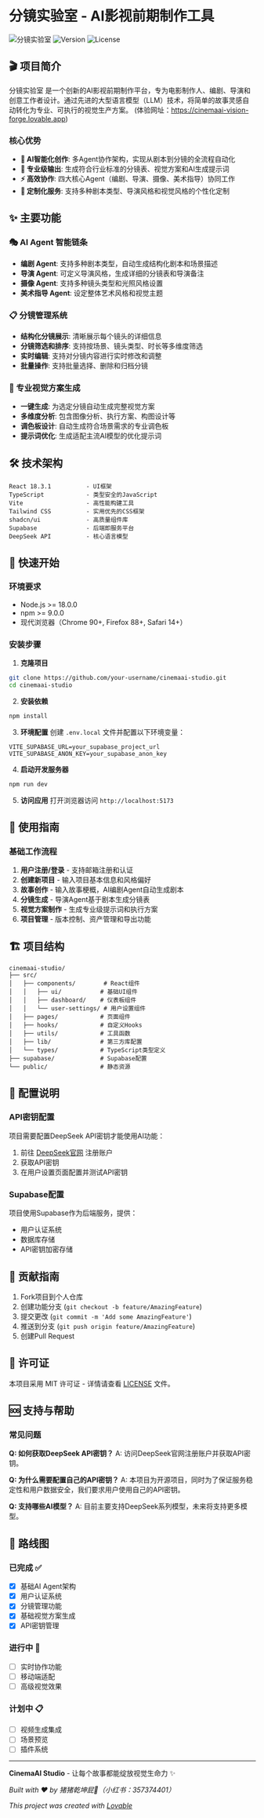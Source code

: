 
# 分镜实验室 - AI影视前期制作工具

![分镜实验室](https://cinemaai-vision-forge.lovable.app/)
![Version](https://img.shields.io/badge/version-1.0.0-blue?style=for-the-badge)
![License](https://img.shields.io/badge/license-MIT-green?style=for-the-badge)

## 🎬 项目简介

分镜实验室 是一个创新的AI影视前期制作平台，专为电影制作人、编剧、导演和创意工作者设计。通过先进的大型语言模型（LLM）技术，将简单的故事灵感自动转化为专业、可执行的视觉生产方案。
(体验网址：https://cinemaai-vision-forge.lovable.app)

           
### 核心优势
- **🤖 AI智能化创作**: 多Agent协作架构，实现从剧本到分镜的全流程自动化
- **🎨 专业级输出**: 生成符合行业标准的分镜表、视觉方案和AI生成提示词
- **⚡ 高效协作**: 四大核心Agent（编剧、导演、摄像、美术指导）协同工作
- **🎯 定制化服务**: 支持多种剧本类型、导演风格和视觉风格的个性化定制

## ✨ 主要功能

### 🎭 AI Agent 智能链条
- **编剧 Agent**: 支持多种剧本类型，自动生成结构化剧本和场景描述
- **导演 Agent**: 可定义导演风格，生成详细的分镜表和导演备注
- **摄像 Agent**: 支持多种镜头类型和光照风格设置
- **美术指导 Agent**: 设定整体艺术风格和视觉主题

### 📋 分镜管理系统
- **结构化分镜展示**: 清晰展示每个镜头的详细信息
- **分镜筛选和排序**: 支持按场景、镜头类型、时长等多维度筛选
- **实时编辑**: 支持对分镜内容进行实时修改和调整
- **批量操作**: 支持批量选择、删除和归档分镜

### 🎨 专业视觉方案生成
- **一键生成**: 为选定分镜自动生成完整视觉方案
- **多维度分析**: 包含图像分析、执行方案、构图设计等
- **调色板设计**: 自动生成符合场景需求的专业调色板
- **提示词优化**: 生成适配主流AI模型的优化提示词

## 🛠️ 技术架构

```
React 18.3.1          - UI框架
TypeScript            - 类型安全的JavaScript
Vite                  - 高性能构建工具
Tailwind CSS          - 实用优先的CSS框架
shadcn/ui             - 高质量组件库
Supabase              - 后端即服务平台
DeepSeek API          - 核心语言模型
```

## 🚀 快速开始

### 环境要求
- Node.js >= 18.0.0
- npm >= 9.0.0
- 现代浏览器（Chrome 90+, Firefox 88+, Safari 14+）

### 安装步骤

1. **克隆项目**
```bash
git clone https://github.com/your-username/cinemaai-studio.git
cd cinemaai-studio
```

2. **安装依赖**
```bash
npm install
```

3. **环境配置**
创建 `.env.local` 文件并配置以下环境变量：
```env
VITE_SUPABASE_URL=your_supabase_project_url
VITE_SUPABASE_ANON_KEY=your_supabase_anon_key
```

4. **启动开发服务器**
```bash
npm run dev
```

5. **访问应用**
打开浏览器访问 `http://localhost:5173`

## 📖 使用指南

### 基础工作流程

1. **用户注册/登录** - 支持邮箱注册和认证
2. **创建新项目** - 输入项目基本信息和风格偏好
3. **故事创作** - 输入故事梗概，AI编剧Agent自动生成剧本
4. **分镜生成** - 导演Agent基于剧本生成分镜表
5. **视觉方案制作** - 生成专业级提示词和执行方案
6. **项目管理** - 版本控制、资产管理和导出功能

## 🏗️ 项目结构

```
cinemaai-studio/
├── src/
│   ├── components/        # React组件
│   │   ├── ui/           # 基础UI组件
│   │   ├── dashboard/    # 仪表板组件
│   │   └── user-settings/ # 用户设置组件
│   ├── pages/            # 页面组件
│   ├── hooks/            # 自定义Hooks
│   ├── utils/            # 工具函数
│   ├── lib/              # 第三方库配置
│   └── types/            # TypeScript类型定义
├── supabase/             # Supabase配置
└── public/               # 静态资源
```

## 🔧 配置说明

### API密钥配置
项目需要配置DeepSeek API密钥才能使用AI功能：
1. 前往 [DeepSeek官网](https://deepseek.com) 注册账户
2. 获取API密钥
3. 在用户设置页面配置并测试API密钥

### Supabase配置
项目使用Supabase作为后端服务，提供：
- 用户认证系统
- 数据库存储
- API密钥加密存储

## 🤝 贡献指南

1. Fork项目到个人仓库
2. 创建功能分支 (`git checkout -b feature/AmazingFeature`)
3. 提交更改 (`git commit -m 'Add some AmazingFeature'`)
4. 推送到分支 (`git push origin feature/AmazingFeature`)
5. 创建Pull Request

## 📄 许可证

本项目采用 MIT 许可证 - 详情请查看 [LICENSE](LICENSE) 文件。

## 🆘 支持与帮助

### 常见问题

**Q: 如何获取DeepSeek API密钥？**
A: 访问DeepSeek官网注册账户并获取API密钥。

**Q: 为什么需要配置自己的API密钥？**
A: 本项目为开源项目，同时为了保证服务稳定性和用户数据安全，我们要求用户使用自己的API密钥。

**Q: 支持哪些AI模型？**
A: 目前主要支持DeepSeek系列模型，未来将支持更多模型。

## 🎯 路线图

### 已完成 ✅
- [x] 基础AI Agent架构
- [x] 用户认证系统
- [x] 分镜管理功能
- [x] 基础视觉方案生成
- [x] API密钥管理

### 进行中 🚧
- [ ] 实时协作功能
- [ ] 移动端适配
- [ ] 高级视觉效果

### 计划中 📋
- [ ] 视频生成集成
- [ ] 场景预览
- [ ] 插件系统

---

**CinemaAI Studio** - 让每个故事都能绽放视觉生命力 ✨

*Built with ❤️ by 猪猪乾坤屁💨（小红书：357374401）*

*This project was created with [Lovable](https://lovable.dev)*
